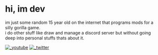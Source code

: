 # hi, im dev
im just some random 15 year old on the internet that programs mods for a silly gorilla game.  
i do other stuff like draw and manage a discord server but without going deep into personal stuffs thats about it.

[![_youtube](https://img.shields.io/youtube/channel/subscribers/UCkvBnJecNebF38fKFLjPFhw?logoColor=red&logo=youtube&color=red&style=for-the-badge)][youtube]
[![_twitter](https://img.shields.io/twitter/follow/Developer9998?logo=twitter&color=informational&style=for-the-badge)][twitter]

[twitter]: https://twitter.com/Developer9998
[youtube]: https://www.youtube.com/channel/UCkvBnJecNebF38fKFLjPFhw
